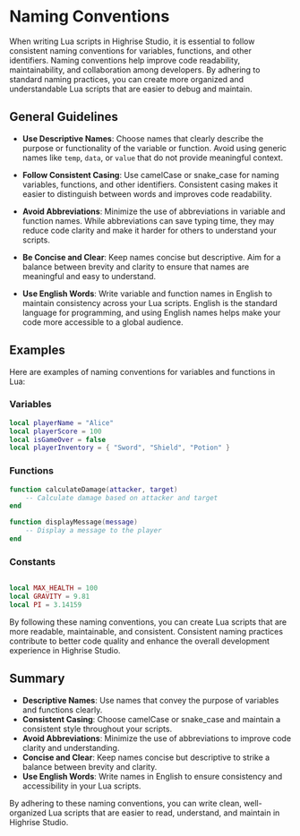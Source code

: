 # Naming Conventions

When writing Lua scripts in Highrise Studio, it is essential to follow consistent naming conventions for variables, functions, and other identifiers. Naming conventions help improve code readability, maintainability, and collaboration among developers. By adhering to standard naming practices, you can create more organized and understandable Lua scripts that are easier to debug and maintain.

## General Guidelines

- **Use Descriptive Names**: Choose names that clearly describe the purpose or functionality of the variable or function. Avoid using generic names like `temp`, `data`, or `value` that do not provide meaningful context.

- **Follow Consistent Casing**: Use camelCase or snake_case for naming variables, functions, and other identifiers. Consistent casing makes it easier to distinguish between words and improves code readability.

- **Avoid Abbreviations**: Minimize the use of abbreviations in variable and function names. While abbreviations can save typing time, they may reduce code clarity and make it harder for others to understand your scripts.

- **Be Concise and Clear**: Keep names concise but descriptive. Aim for a balance between brevity and clarity to ensure that names are meaningful and easy to understand.

- **Use English Words**: Write variable and function names in English to maintain consistency across your Lua scripts. English is the standard language for programming, and using English names helps make your code more accessible to a global audience.

## Examples

Here are examples of naming conventions for variables and functions in Lua:

### Variables

```lua
local playerName = "Alice"
local playerScore = 100
local isGameOver = false
local playerInventory = { "Sword", "Shield", "Potion" }
```

### Functions

```lua
function calculateDamage(attacker, target)
    -- Calculate damage based on attacker and target
end

function displayMessage(message)
    -- Display a message to the player
end
```

### Constants

```lua

local MAX_HEALTH = 100
local GRAVITY = 9.81
local PI = 3.14159
```

By following these naming conventions, you can create Lua scripts that are more readable, maintainable, and consistent. Consistent naming practices contribute to better code quality and enhance the overall development experience in Highrise Studio.

## Summary

- **Descriptive Names**: Use names that convey the purpose of variables and functions clearly.
- **Consistent Casing**: Choose camelCase or snake_case and maintain a consistent style throughout your scripts.
- **Avoid Abbreviations**: Minimize the use of abbreviations to improve code clarity and understanding.
- **Concise and Clear**: Keep names concise but descriptive to strike a balance between brevity and clarity.
- **Use English Words**: Write names in English to ensure consistency and accessibility in your Lua scripts.

By adhering to these naming conventions, you can write clean, well-organized Lua scripts that are easier to read, understand, and maintain in Highrise Studio.